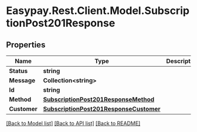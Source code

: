 # Easypay.Rest.Client.Model.SubscriptionPost201Response

## Properties

Name | Type | Description | Notes
------------ | ------------- | ------------- | -------------
**Status** | **string** |  | [optional] 
**Message** | **Collection&lt;string&gt;** |  | [optional] 
**Id** | **string** |  | [optional] 
**Method** | [**SubscriptionPost201ResponseMethod**](SubscriptionPost201ResponseMethod.md) |  | [optional] 
**Customer** | [**SubscriptionPost201ResponseCustomer**](SubscriptionPost201ResponseCustomer.md) |  | [optional] 

[[Back to Model list]](../README.md#documentation-for-models) [[Back to API list]](../README.md#documentation-for-api-endpoints) [[Back to README]](../README.md)

